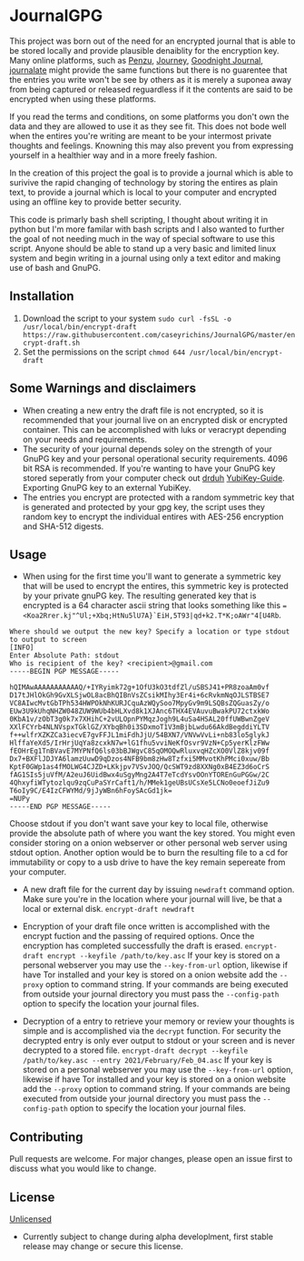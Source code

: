 # JournalGPG
This project was born out of the need for an encrypted journal that is able to be stored locally and provide plausible denaiblity for the encryption key. Many online platforms, such as [Penzu](https://penzu.com), [Journey](journey.cloud), [Goodnight Journal](https://www.goodnightjournal.com/), [journalate](https://myjournalate.com/) might provide the same functions but there is no guarentee that the entries you write won't be see by others as it is merely a suponea away from being captured or released reguardless if it the contents are said to be encrypted when using these platforms. 

If you read the terms and conditions, on some platforms you don't own the data and they are allowed to use it as they see fit. This does not bode well when the entires you're writing are meant to be your intermost private thoughts and feelings. Knowning this may also prevent you from expressing yourself in a healthier way and in a more freely fashion. 

In the creation of this project the goal is to provide a journal which is able to surivive the rapid changing of technology by storing the entires as plain text, to provide a journal which is local to your computer and encrypted using an offline key to provide better security. 

This code is primarly bash shell scripting, I thought about writing it in python but I'm more familar with bash scripts and I also wanted to further the goal of not needing much in the way of special software to use this script. Anyone should be able to stand up a very basic and limited linux system and begin writing in a journal using only a text editor and making use of bash and GnuPG.

## Installation
1. Download the script to your system
`sudo curl -fsSL -o /usr/local/bin/encrypt-draft https://raw.githubusercontent.com/caseyrichins/JournalGPG/master/encrypt-draft.sh`
2. Set the permissions on the script
`chmod 644 /usr/local/bin/encrypt-draft`

## Some Warnings and disclaimers
* When creating a new entry the draft file is not encrypted, so it is recommended that your journal live on an encrypted disk or encrypted container. This can be accomplished with luks or veracrypt depending on your needs and requirements. 
* The security of your journal depends soley on the strength of your GnuPG key and your personal operational security requirements. 4096 bit RSA is recommended. If you're wanting to have your GnuPG key stored seperatly from your computer check out [drduh](https://github.com/drduh) [YubiKey-Guide](https://github.com/drduh/YubiKey-Guide). Exporting GnuPG key to an external YubiKey.
* The entries you encrypt are protected with a random symmetric key that is generated and protected by your gpg key, the script uses they random key to encrypt the individual entires with AES-256 encryption and SHA-512 digests.

## Usage
* When using for the first time you'll want to generate a symmetric key that will be used to encrypt the entires, this symmetric key is protected by your private gnuPG key. The resulting generated key that is encrypted is a 64 character ascii string that looks something like this <code>=<Koa2Rrer.kj"^Ul;+Xbq;HtNu5lU7A}`EiH,5T93|qd+k2.T*K;oAWr"4[U4Rb</code>.

```encrypt-draft newkey
Where should we output the new key? Specify a location or type stdout to output to screen                                                                                                         [INFO]
Enter Absolute Path: stdout
Who is recipient of the key? <recipient>@gmail.com
-----BEGIN PGP MESSAGE-----

hQIMAwAAAAAAAAAAAQ/+IYRyimk72g+1OfU3kO3tdfZl/uSBSJ41+PR8zoaAm0vf
D17tJHlOkGh9GvXLSjwOL8acBhQIBnVsZCsikMIhy3Er4i+6cRvkmNqOJLSTBSE7
VC8AIwcMvtGbTPh534HWPOkNhKURJCquAzWQySoo7MpyGv9m9LSQBsZQGuasZy/o
EUw3U9kUhqNHZW048ZUW9WUb4bHLXvd8k1XJAnc6THX4EVAuvuBwakPU72ctxkWo
0KbA1v/zObT3g0k7x7XHihC+2vULOpnPYMqzJogh9L4uSa4HSAL20ffUWBwnZgeV
XXlFCYrb4NLNVspxTGklGZ/XYbqBh0i3SDxmoT1V3mBjbLwdu66AkdBegddiYLTV
f++wlfrXZKZCa3iecvE7gvFFJL1miFdhJjU/54BXN7/VNVwVvLi+nb83lo5glykJ
HlffaYeXd5/IrHrjUqYa8zcxkN7w+lG1fhu5vviNeKfOsvr9VzN+Cp5yerKlzFWw
fEOHrEg1TnBVavE7MYPNfQ6ls03bBJWgvC85qOMOQwRluxvqHZcXO0VlZ8kjv09f
Dx7+BXFlJDJYA6lamzUuwD9qDzos4NFB9bm8zHw8Tzfxi5MMvotKhPMci0xuw/Bb
KptF0GWp1as4fMOLWG4CJZD+LKkjpv7VSvJOQ/QcSWT9zd8XXNg0xB4EZ3d6oCrS
fAG1SIs5juVfM/A2euJ6UidBwx4uSgyMng2A4T7eTcdYsvOOnYTOREnGuPGGw/2C
4QhxyfiWTytozlqu9zqCuPaSYrCaft1/h/MMek1geUBsUCsXe5LCNo0eoefJiZu9
T6oIy9C/E4IzCFWYMd/9jJyWBn6hFoySAcGd1jk=
=NUPy
-----END PGP MESSAGE-----
```
Choose stdout if you don't want save your key to local file, otherwise provide the absolute path of where you want the key stored. You might even consider storing on a onion webserver or other personal web server using stdout option. Another option would be to burn the resulting file to a cd for immutability or copy to a usb drive to have the key remain sepereate from your computer. 

* A new draft file for the current day by issuing `newdraft` command option. Make sure you're in the location where your journal will live, be that a local or external disk. 
`encrypt-draft newdraft`

* Encryption of your draft file once written is accomplished with the encrypt fuction and the passing of required options. Once the encryption has completed successfully the draft is erased.
`encrypt-draft encrypt --keyfile /path/to/key.asc`
If your key is stored on a personal webserver you may use the `--key-from-url` option, likewise if have Tor installed and your key is stored on a onion website add the `--proxy` option to command string.
If your commands are being executed from outside your journal directory you must pass the `--config-path` option to specify the location your journal files.

* Decryption of a entry to retrieve your memory or review your thoughts is simple and is accomplished via the `decrypt` function. For security the decrypted entry is only ever output to stdout or your screen and is never decrypted to a stored file.
`encrypt-draft decrypt --keyfile /path/to/key.asc --entry 2021/February/Feb_04.asc`
If your key is stored on a personal webserver you may use the `--key-from-url` option, likewise if have Tor installed and your key is stored on a onion website add the `--proxy` option to command string.
If your commands are being executed from outside your journal directory you must pass the `--config-path` option to specify the location your journal files.

## Contributing
Pull requests are welcome. For major changes, please open an issue first to discuss what you would like to change.

## License
[Unlicensed](https://choosealicense.com/licenses/unlicense/)
* Currently subject to change during alpha developlment, first stable release may change or secure this license.
